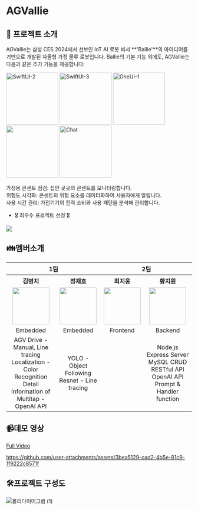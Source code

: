 # AGVallie
## 📌 프로젝트 소개
AGVallie는 삼성 CES 2024에서 선보인 IoT AI 로봇 비서 **'Ballie'**의 아이디어를 기반으로 개발된 자율형 가정 물류 로봇입니다.
Ballie의 기본 기능 외에도, AGVallie는 다음과 같은 추가 기능을 제공합니다:


<img width="141" alt="SwiftUI-2" src="https://github.com/user-attachments/assets/7b09740e-18bd-42c8-8c41-802108e91857">
<img width="141" alt="SwiftUI-3" src="https://github.com/user-attachments/assets/e5028f52-a4be-410c-b602-c7e71680b926">
<img width="141" alt="OneUI-1" src="https://github.com/user-attachments/assets/c069a5a4-40e3-40ea-9dac-85504879dc76">
<img width="141" alt="" src="https://github.com/user-attachments/assets/361d8576-3db9-400a-a16b-e32294a2c63a">
<img width="141" alt="Chat" src="https://github.com/user-attachments/assets/69be8ac1-9fbc-4ccf-acc6-5b1d80eb91ca">




가정용 콘센트 점검: 집안 곳곳의 콘센트를 모니터링합니다.<br>
위험도 시각화: 콘센트의 위험 요소를 데이터화하여 사용자에게 알립니다.<br>
사용 시간 관리: 가전기기의 전력 소비와 사용 패턴을 분석해 관리합니다.<br>

- 🎖️ 최우수 프로젝트 선정 🎖️
<img witdh="200" src="https://github.com/user-attachments/assets/dbf52bd8-15a1-4b9f-9094-7b5092148f6b">

## 👪멤버소개
<table>
<tr align="center">
   <th colspan="2">1팀</th>
   <th colspan="2">2팀</th>
</tr>
<tr align="center">
   <th>김병지</th>
   <th>정재호</th>
   <th>최지웅</th>
   <th>황치원</th>
</tr>
<tr align ="center">  
   <td><a href="https://github.com/byungjikim"><img src="https://avatars.githubusercontent.com/u/107911398?v=4" width="100"></a></td>
   <td><a href="https://github.com/kaybb12"><img src="https://avatars.githubusercontent.com/u/117065754?v=4" width="100"></a></td>
   <td><a href="https://github.com/wldnd9904"><img src="https://avatars.githubusercontent.com/u/74809873?v=4" width="100"></a></td>  
   <td><a href="https://github.com/mellon1999"><img src="https://avatars.githubusercontent.com/u/110246155?v=4" width="100"></a></td>
</tr>
<tr align ="center">
    <td>Embedded</td>
    <td>Embedded</td>
    <td>Frontend</td>
    <td>Backend</td>
</tr>
  <tr align ="center">
    <td>AGV Drive - Manual, Line tracing<br>
       Localization - Color Recognition <br>
       Detail information of Multitap - OpenAI API<br></td>
         <td>YOLO - Object Following<br>
            Resnet - Line tracing<br>
            </td>
         <td></td>
    <td>Node.js Express Server<br>
       MySQL CRUD RESTful API<br>
       OpenAI API Prompt & Handler function<br></td>
</tr>
</table>
</p>

## 📹데모 영상
[Full Video](https://www.youtube.com/watch?v=xcwLBNMgCEM&t=3s) 


https://github.com/user-attachments/assets/3bea5129-cad2-4b5e-81c9-1f9222c8571f


## 🛠️프로젝트 구성도
![볼리다이어그램 (1)](https://github.com/user-attachments/assets/03538f28-e9f5-452b-be0e-e73ec880fb9e)

